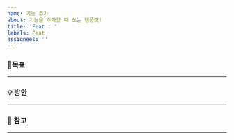 ```yaml
---
name: 기능 추가
about: 기능을 추가할 때 쓰는 템플릿!
title: 'Feat : '
labels: Feat
assignees: ''
---
```


### 🔨목표

---

### 💡 방안

---

### 📁 참고

---
